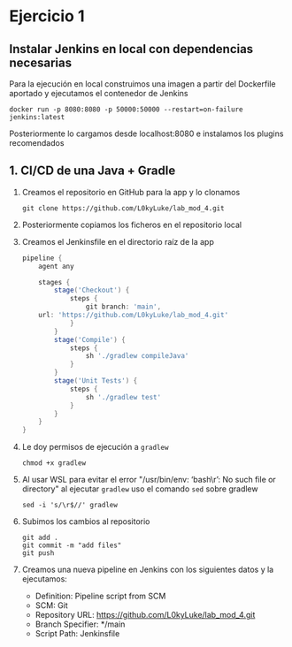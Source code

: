# Ejercicio 1

## Instalar Jenkins en local con dependencias necesarias
Para la ejecución en local construimos una imagen a partir del Dockerfile aportado y ejecutamos el contenedor de Jenkins
```shell
docker run -p 8080:8080 -p 50000:50000 --restart=on-failure jenkins:latest
```
Posteriormente lo cargamos desde localhost:8080 e instalamos los plugins recomendados

## 1. CI/CD de una Java + Gradle

1. Creamos el repositorio en GitHub para la app y lo clonamos
   
    ```
    git clone https://github.com/L0kyLuke/lab_mod_4.git
    ```

2. Posteriormente copiamos los ficheros en el repositorio local

3. Creamos el Jenkinsfile en el directorio raíz de la app
    ```groovy
    pipeline {
        agent any

        stages {
            stage('Checkout') {
                steps {
                    git branch: 'main',
        url: 'https://github.com/L0kyLuke/lab_mod_4.git'
                }
            }
            stage('Compile') {
                steps {
                    sh './gradlew compileJava'
                }
            }
            stage('Unit Tests') {
                steps {
                    sh './gradlew test'
                }
            }
        }
    }
    ```
4. Le doy permisos de ejecución a `gradlew`
    ```shell
    chmod +x gradlew
    ```

5. Al usar WSL para evitar el error "/usr/bin/env: ‘bash\r’: No such file or directory" al ejecutar `gradlew` uso el comando `sed` sobre gradlew
    ```shell
    sed -i 's/\r$//' gradlew
    ```

6. Subimos los cambios al repositorio
    ```shell
    git add .
    git commit -m "add files"
    git push
    ```
7. Creamos una nueva pipeline en Jenkins con los siguientes datos y la ejecutamos:
   - Definition: Pipeline script from SCM
   - SCM: Git
   - Repository URL: https://github.com/L0kyLuke/lab_mod_4.git
   - Branch Specifier: */main
   - Script Path: Jenkinsfile
  